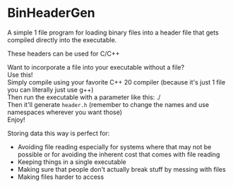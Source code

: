 # BinHeaderGen
A simple 1 file program for loading binary files into a header file that gets compiled directly into the executable.

These headers can be used for C/C++

Want to incorporate a file into your executable without a file? <br/>
Use this! <br/>
Simply compile using your favorite C++ 20 compiler (because it's just 1 file you can literally just use g++) <br/>
Then run the executable with a parameter like this: ./<exec name> <file path> <br/>
Then it'll generate `header.h` (remember to change the names and use namespaces wherever you want those) <br/>
Enjoy! <br/>
  
Storing data this way is perfect for:<br/>
- Avoiding file reading especially for systems where that may not be possible or for avoiding the inherent cost that comes with file reading
- Keeping things in a single executable
- Making sure that people don't actually break stuff by messing with files
- Making files harder to access
